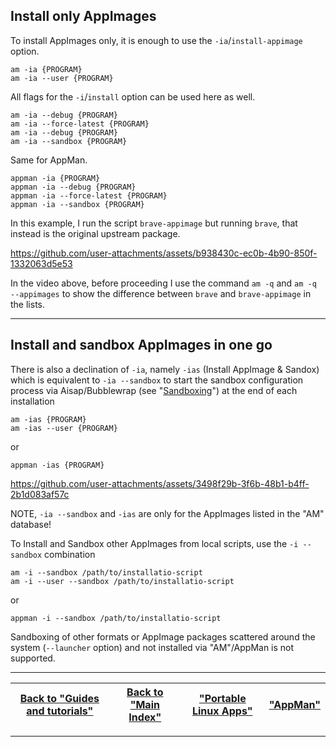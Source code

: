 ## Install only AppImages
To install AppImages only, it is enough to use the `-ia`/`install-appimage` option.
```
am -ia {PROGRAM}
am -ia --user {PROGRAM}
```
All flags for the `-i`/`install` option can be used here as well.
```
am -ia --debug {PROGRAM}
am -ia --force-latest {PROGRAM}
am -ia --debug {PROGRAM}
am -ia --sandbox {PROGRAM}
```
Same for AppMan.
```
appman -ia {PROGRAM}
appman -ia --debug {PROGRAM}
appman -ia --force-latest {PROGRAM}
appman -ia --sandbox {PROGRAM}
```
In this example, I run the script `brave-appimage` but running `brave`, that instead is the original upstream package.

https://github.com/user-attachments/assets/b938430c-ec0b-4b90-850f-1332063d5e53

In the video above, before proceeding I use the command `am -q` and `am -q --appimages` to show the difference between `brave` and `brave-appimage` in the lists.

------------------------------------------------------------------------
## Install and sandbox AppImages in one go
There is also a declination of `-ia`, namely `-ias` (Install AppImage & Sandox) which is equivalent to `-ia --sandbox` to start the sandbox configuration process via Aisap/Bubblewrap (see "[Sandboxing](./sandbox.md)") at the end of each installation
```
am -ias {PROGRAM}
am -ias --user {PROGRAM}
```
or
```
appman -ias {PROGRAM}
```

https://github.com/user-attachments/assets/3498f29b-3f6b-48b1-b4ff-2b1d083af57c

NOTE, `-ia --sandbox` and `-ias` are only for the AppImages listed in the "AM" database!

To Install and Sandbox other AppImages from local scripts, use the `-i --sandbox` combination
```
am -i --sandbox /path/to/installatio-script
am -i --user --sandbox /path/to/installatio-script
```
or
```
appman -i --sandbox /path/to/installatio-script
```
Sandboxing of other formats or AppImage packages scattered around the system (`--launcher` option) and not installed via "AM"/AppMan is not supported.

------------------------------------------------------------------------

| [Back to "Guides and tutorials"](../../README.md#guides-and-tutorials) | [Back to "Main Index"](../../README.md#main-index) | ["Portable Linux Apps"](https://portable-linux-apps.github.io/) | [ "AppMan" ](https://github.com/ivan-hc/AppMan) |
| - | - | - | - |

------------------------------------------------------------------------
